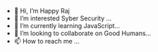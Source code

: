 - 👋 Hi, I’m Happy Raj
- 👀 I’m interested Syber Security ...
- 🌱 I’m currently learning JavaScript...
- 💞️ I’m looking to collaborate on Good  Humans...
- 📫 How to reach me ...

<!---
yadavsarkar777/yadavsarkar777 is a ✨ special ✨ repository because its `README.md` (this file) appears on your GitHub profile.
You can click the Preview link to take a look at your changes.
--->

